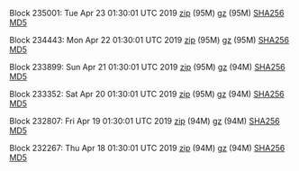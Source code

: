 Block 235001: Tue Apr 23 01:30:01 UTC 2019 [zip](https://files.01coin.io/mainnet/2019-04-23/bootstrap.dat.zip) (95M) [gz](https://files.01coin.io/mainnet/2019-04-23/bootstrap.dat.tar.gz) (95M) [SHA256](https://files.01coin.io/mainnet/2019-04-23/sha256.txt) [MD5](https://files.01coin.io/mainnet/2019-04-23/md5.txt)

Block 234443: Mon Apr 22 01:30:01 UTC 2019 [zip](https://files.01coin.io/mainnet/2019-04-22/bootstrap.dat.zip) (95M) [gz](https://files.01coin.io/mainnet/2019-04-22/bootstrap.dat.tar.gz) (95M) [SHA256](https://files.01coin.io/mainnet/2019-04-22/sha256.txt) [MD5](https://files.01coin.io/mainnet/2019-04-22/md5.txt)

Block 233899: Sun Apr 21 01:30:01 UTC 2019 [zip](https://files.01coin.io/mainnet/2019-04-21/bootstrap.dat.zip) (95M) [gz](https://files.01coin.io/mainnet/2019-04-21/bootstrap.dat.tar.gz) (94M) [SHA256](https://files.01coin.io/mainnet/2019-04-21/sha256.txt) [MD5](https://files.01coin.io/mainnet/2019-04-21/md5.txt)

Block 233352: Sat Apr 20 01:30:01 UTC 2019 [zip](https://files.01coin.io/mainnet/2019-04-20/bootstrap.dat.zip) (95M) [gz](https://files.01coin.io/mainnet/2019-04-20/bootstrap.dat.tar.gz) (94M) [SHA256](https://files.01coin.io/mainnet/2019-04-20/sha256.txt) [MD5](https://files.01coin.io/mainnet/2019-04-20/md5.txt)

Block 232807: Fri Apr 19 01:30:01 UTC 2019 [zip](https://files.01coin.io/mainnet/2019-04-19/bootstrap.dat.zip) (94M) [gz](https://files.01coin.io/mainnet/2019-04-19/bootstrap.dat.tar.gz) (94M) [SHA256](https://files.01coin.io/mainnet/2019-04-19/sha256.txt) [MD5](https://files.01coin.io/mainnet/2019-04-19/md5.txt)

Block 232267: Thu Apr 18 01:30:01 UTC 2019 [zip](https://files.01coin.io/mainnet/2019-04-18/bootstrap.dat.zip) (94M) [gz](https://files.01coin.io/mainnet/2019-04-18/bootstrap.dat.tar.gz) (94M) [SHA256](https://files.01coin.io/mainnet/2019-04-18/sha256.txt) [MD5](https://files.01coin.io/mainnet/2019-04-18/md5.txt)
